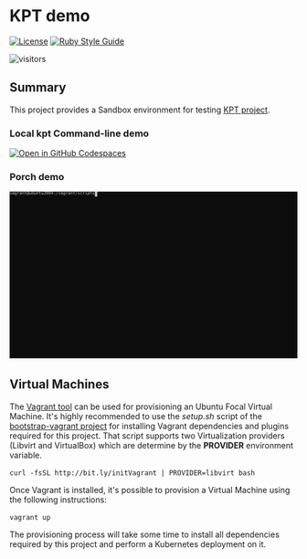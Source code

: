 # KPT demo
<!-- markdown-link-check-disable-next-line -->
[![License](https://img.shields.io/badge/License-Apache%202.0-blue.svg)](https://opensource.org/licenses/Apache-2.0)
[![Ruby Style Guide](https://img.shields.io/badge/code_style-rubocop-brightgreen.svg)](https://github.com/rubocop/rubocop)
<!-- markdown-link-check-disable-next-line -->
![visitors](https://visitor-badge.laobi.icu/badge?page_id=electrocucaracha.k8s-KPT-demo)

## Summary

This project provides a Sandbox environment for testing [KPT project][1].

### Local kpt Command-line demo
[![Open in GitHub Codespaces](https://github.com/codespaces/badge.svg)](https://github.com/codespaces/new?repo=electrocucaracha/k8s-KPT-demo)

### Porch demo
![Screen porch demo](demo-porch.svg)

## Virtual Machines

The [Vagrant tool][2] can be used for provisioning an Ubuntu Focal
Virtual Machine. It's highly recommended to use the  *setup.sh* script
of the [bootstrap-vagrant project][3] for installing Vagrant
dependencies and plugins required for this project. That script
supports two Virtualization providers (Libvirt and VirtualBox) which
are determine by the **PROVIDER** environment variable.

    curl -fsSL http://bit.ly/initVagrant | PROVIDER=libvirt bash

Once Vagrant is installed, it's possible to provision a Virtual
Machine using the following instructions:

    vagrant up

The provisioning process will take some time to install all
dependencies required by this project and perform a Kubernetes
deployment on it.

[1]: https://kpt.dev/
[2]: https://www.vagrantup.com/
[3]: https://github.com/electrocucaracha/bootstrap-vagrant
